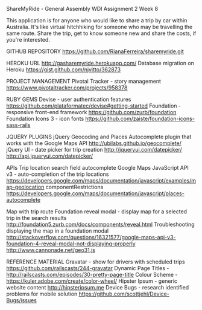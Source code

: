 ShareMyRide - General Assembly WDI Assignment 2 Week 8

This application is for anyone who would like to share a trip by car within Australia. It's like virtual hitchhiking for someone who may be travelling the same route. Share the trip, get to know someone new and share the costs, if you're interested.

GITHUB REPOSITORY
https://github.com/RianaFerreira/sharemyride.git

HEROKU URL http://gasharemyride.herokuapp.com/
Database migration on Heroku https://gist.github.com/njvitto/362873

PROJECT MANAGEMENT
Pivotal Tracker - story management https://www.pivotaltracker.com/projects/958378

RUBY GEMS
Devise - user authentication features https://github.com/plataformatec/devise#getting-started
Foundation - responsive front-end framework https://github.com/zurb/foundation
Foundation Icons 3 - icon fonts https://github.com/zaiste/foundation-icons-sass-rails


JQUERY PLUGINS
jQuery Geocoding and Places Autocomplete plugin that works with the Google Maps API
  http://ubilabs.github.io/geocomplete/
jQuery UI - date picker for trip creation
  http://jqueryui.com/datepicker/
  http://api.jqueryui.com/datepicker/

APIs
Trip location search field autocomplete
  Google Maps JavaScript API v3 - auto-completion of the trip locations https://developers.google.com/maps/documentation/javascript/examples/map-geolocation
  componentRestrictions https://developers.google.com/maps/documentation/javascript/places-autocomplete

Map with trip route
  Foundation reveal modal - display map for a selected trip in the search results http://foundation5.zurb.com/docs/components/reveal.html
  Troubleshooting displaying the map in a foundation modal
  http://stackoverflow.com/questions/16321577/google-maps-api-v3-foundation-4-reveal-modal-not-displaying-properly
  http://www.cannonade.net/geo31.js

REFERENCE MATERIAL
Gravatar - show for drivers with scheduled trips https://github.com/railscasts/244-gravatar
Dynamic Page Titles - http://railscasts.com/episodes/30-pretty-page-title
Colour Scheme - https://kuler.adobe.com/create/color-wheel/
Hipster Ipsum - generic website content http://hipsteripsum.me
Device Bugs - research identified problems for mobile solution https://github.com/scottjehl/Device-Bugs/issues

